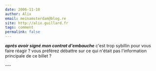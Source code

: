 ```yaml
---
date: 2006-11-10
author: Alix
email: meinamsterdam@blog.re
site: http://alix.guillard.fr
tags: comment
permalink: false
---
```


<p>
<b><i>après avoir signé mon contrat d'embauche</i></b> c'est trop sybillin pour vous faire réagir ? vous préférez débattre sur ce qui n'était pas l'information principale de ce billet ?
</p>
---